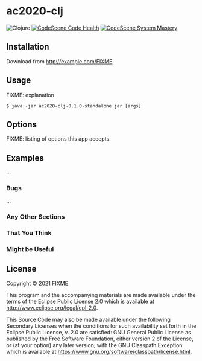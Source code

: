 # ac2020-clj

![Clojure](https://img.shields.io/badge/Clojure-%23Clojure.svg?style=for-the-badge&logo=Clojure&logoColor=Clojure)
[![CodeScene Code Health](https://codescene.io/projects/17906/status-badges/code-health)](https://codescene.io/projects/17906)
[![CodeScene System Mastery](https://codescene.io/projects/17906/status-badges/system-mastery)](https://codescene.io/projects/17906)

## Installation

Download from http://example.com/FIXME.

## Usage

FIXME: explanation

    $ java -jar ac2020-clj-0.1.0-standalone.jar [args]

## Options

FIXME: listing of options this app accepts.

## Examples

...

### Bugs

...

### Any Other Sections
### That You Think
### Might be Useful

## License

Copyright © 2021 FIXME

This program and the accompanying materials are made available under the
terms of the Eclipse Public License 2.0 which is available at
http://www.eclipse.org/legal/epl-2.0.

This Source Code may also be made available under the following Secondary
Licenses when the conditions for such availability set forth in the Eclipse
Public License, v. 2.0 are satisfied: GNU General Public License as published by
the Free Software Foundation, either version 2 of the License, or (at your
option) any later version, with the GNU Classpath Exception which is available
at https://www.gnu.org/software/classpath/license.html.
